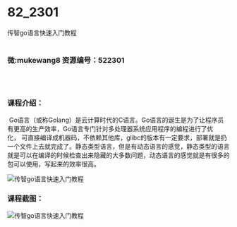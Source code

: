 # 82_2301
传智go语言快速入门教程
<br/></br>
<h3>微:mukewang8 资源编号：522301</h3>
<br/></br>
<h3>课程介绍：</h3>
<div class="para">
<p>&nbsp;<a title="查看与 Go 相关的文章" target="_blank">Go</a>语言（或称<a title="查看与 Go 相关的文章" target="_blank">Go</a>lang）是云计算时代的C语言。Go语言的诞生是为了让程序员有更高的生产效率，Go语言专门针对多处理器系统应用程序的编程进行了优化，&nbsp;可直接编译成机器码，不依赖其他库，glibc的版本有一定要求，部署就是扔一个文件上去就完成了。静态类型语言，但是有动态语言的感觉，静态类型的语言就是可以在编译的时候检查出来隐藏的大多数问题，动态语言的感觉就是有很多的包可以使用，写起来的效率很高。</p>
<p><img src="https://www.ko996.com/wp-content/uploads/img/2018/04/2-79.png" alt="传智go语言快速入门教程"></p>
</div>
<div class="info-desc">
<h3>课程截图：</h3>
<p><img src="https://www.ko996.com/wp-content/uploads/img/2018/04/3-93.png" alt="传智go语言快速入门教程"></p>


			
</div>
